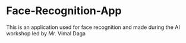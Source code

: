 # Face-Recognition-App
This is an application used for face recognition and made during the AI workshop led by Mr. Vimal Daga 
